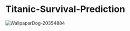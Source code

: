 # Titanic-Survival-Prediction
![WallpaperDog-20354884](https://user-images.githubusercontent.com/111272419/194389681-04dab22e-ed41-476c-8db4-1678b4e72f6a.jpg)
